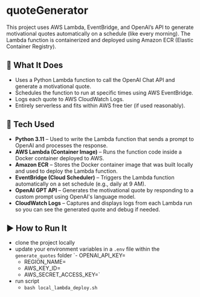 # quoteGenerator
This project uses AWS Lambda, EventBridge, and OpenAI’s API to generate motivational quotes automatically on a schedule (like every morning). The Lambda function is containerized and deployed using Amazon ECR (Elastic Container Registry).

## 🔧 What It Does
- Uses a Python Lambda function to call the OpenAI Chat API and generate a motivational quote.
- Schedules the function to run at specific times using AWS EventBridge.
- Logs each quote to AWS CloudWatch Logs.
- Entirely serverless and fits within AWS free tier (if used reasonably).

## 🧱 Tech Used

- **Python 3.11** – Used to write the Lambda function that sends a prompt to OpenAI and processes the response.
- **AWS Lambda (Container Image)** – Runs the function code inside a Docker container deployed to AWS.
- **Amazon ECR** – Stores the Docker container image that was built locally and used to deploy the Lambda function.
- **EventBridge (Cloud Scheduler)** – Triggers the Lambda function automatically on a set schedule (e.g., daily at 9 AM).
- **OpenAI GPT API** – Generates the motivational quote by responding to a custom prompt using OpenAI's language model.
- **CloudWatch Logs** – Captures and displays logs from each Lambda run so you can see the generated quote and debug if needed.

## ▶️ How to Run It

- clone the project locally
- update your environment variables in a `.env` file within the `generate_quotes` folder
  `- OPENAI_API_KEY=
  - REGION_NAME=
  - AWS_KEY_ID=
  - AWS_SECRET_ACCESS_KEY=`
- run script 
  - `bash local_lambda_deploy.sh`

